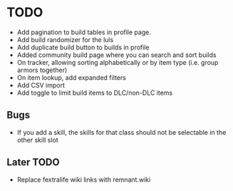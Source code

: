 # TODO

- Add pagination to build tables in profile page.
- Add build randomizer for the luls
- Add duplicate build button to builds in profile
- Added community build page where you can search and sort builds
- On tracker, allowing sorting alphabetically or by item type (i.e. group armors together)
- On item lookup, add expanded filters
- Add CSV import
- Add toggle to limit build items to DLC/non-DLC items

## Bugs

- If you add a skill, the skills for that class should not be selectable in the other skill slot

## Later TODO

- Replace fextralife wiki links with remnant.wiki
